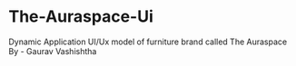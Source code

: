 # The-Auraspace-Ui
Dynamic Application UI/Ux model of furniture brand called The Auraspace
<br>
By - Gaurav Vashishtha
